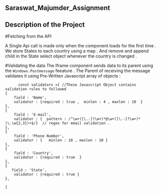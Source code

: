 ## Saraswat_Majumder_Assignment 
## Description of the Project
#Fetching from the API 


A Single Api call is made only when the  component loads for the first time . 
We store States to each country using a map . And remove and append child in the State select object whenever the country is changed .



#Validating the data 
The Iframe component sends data to its parent using the ```Windows.Postmessage``` feeature . 
The Parent of receiving the message validates it using Pre-Written Javascript array of objects  : 
```
      const validators =[ //These Javascript Object contains validation rules to followed 
{
    field : 'Name',
    validator : {required : true ,  minlen : 4 , maxlen : 10  }
},   
{
    field : 'E-mail', 
    validator : {  pattern : /^\w+([\.-]?\w+)*@\w+([\.-]?\w+)*(\.\w{2,3})+$/}  // regex for email validation . 
},
{
    field : 'Phone Number', 
    validator : {   minlen : 10 , maxlen : 10 }
},
{
    field : 'Country',
    validator : {required : true  }
},
{
   field : 'State',
    validator : {required : true }
},

]
```
